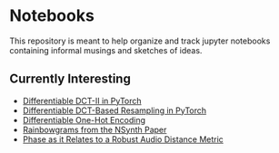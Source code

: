# Notebooks

This repository is meant to help organize and track jupyter notebooks containing
informal musings and sketches of ideas.

## Currently Interesting
- [Differentiable DCT-II in PyTorch](differentiable-dct/differentiable-dct.ipynb)
- [Differentiable DCT-Based Resampling in PyTorch](dct-based-resampling/dct-resampling.ipynb)
- [Differentiable One-Hot Encoding](differentiable-one-hot-encoding/differentiable_one_hot_encoding.ipynb)
- [Rainbowgrams from the NSynth Paper](rainbowgram/rainbowgram.ipynb)
- [Phase as it Relates to a Robust Audio Distance Metric](audiometric/audiometric.ipynb)